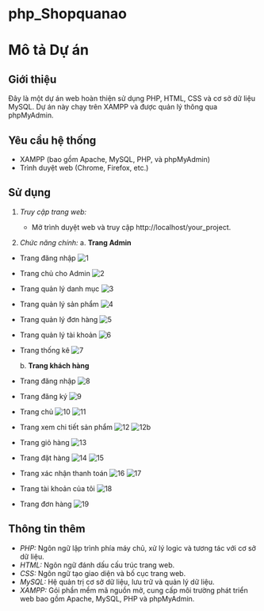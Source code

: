 ﻿# php_Shopquanao
# Mô tả Dự án

## Giới thiệu
Đây là một dự án web hoàn thiện sử dụng PHP, HTML, CSS và cơ sở dữ liệu MySQL. Dự án này chạy trên XAMPP và được quản lý thông qua phpMyAdmin.

## Yêu cầu hệ thống
- XAMPP (bao gồm Apache, MySQL, PHP, và phpMyAdmin)
- Trình duyệt web (Chrome, Firefox, etc.)


## Sử dụng
1. *Truy cập trang web:*
   - Mở trình duyệt web và truy cập http://localhost/your_project.

2. *Chức năng chính:*
   a. **Trang Admin**
- Trang đăng nhập
![1](https://github.com/baohieu913/php_Shopquanao/assets/132684764/fa6e56ba-eaaf-4024-aec1-0aa0f2316c38)

- Trang chủ cho Admin
![2](https://github.com/baohieu913/php_Shopquanao/assets/132684764/a18c7be4-43eb-467a-b3a2-e8bbb262f500)

- Trang quản lý danh mục
![3](https://github.com/baohieu913/php_Shopquanao/assets/132684764/8ab604a2-9253-426d-83d7-43e5eb38f633)

- Trang quản lý sản phẩm
![4](https://github.com/baohieu913/php_Shopquanao/assets/132684764/74784aa9-86e7-4d2a-b1e2-9f13df08a7d3)

- Trang quản lý đơn hàng
![5](https://github.com/baohieu913/php_Shopquanao/assets/132684764/e62933a8-a0e7-40cf-b5ac-192574f665b2)

- Trang quản lý tài khoản
![6](https://github.com/baohieu913/php_Shopquanao/assets/132684764/a6804773-3ed6-45a7-a7d0-ec9e201cb697)

- Trang thống kê
![7](https://github.com/baohieu913/php_Shopquanao/assets/132684764/8fb4a5d9-b663-412c-a121-7fad60f50782)

    b. **Trang khách hàng**
- Trang đăng nhập
![8](https://github.com/baohieu913/php_Shopquanao/assets/132684764/71bed448-375d-4690-a028-b634ec447e3d)

- Trang đăng ký
![9](https://github.com/baohieu913/php_Shopquanao/assets/132684764/470101a0-9ce2-4c87-a599-48c5e40d2db2)

- Trang chủ
![10](https://github.com/baohieu913/php_Shopquanao/assets/132684764/80172d25-92a0-46db-b23a-39b8f267b714)
![11](https://github.com/baohieu913/php_Shopquanao/assets/132684764/7be1f3b5-1134-4ee8-8d37-4d3a06b09a44)

- Trang xem chi tiết sản phẩm
![12](https://github.com/baohieu913/php_Shopquanao/assets/132684764/800161f6-9dc6-4e9b-97a9-320ebccb759b)
![12b](https://github.com/baohieu913/php_Shopquanao/assets/132684764/b4744390-7e9c-4674-88b9-fe66dd109fd0)

- Trang giỏ hàng
![13](https://github.com/baohieu913/php_Shopquanao/assets/132684764/f418d41a-d5cc-4a25-9bc6-26e83ed8ce96)

- Trang đặt hàng
![14](https://github.com/baohieu913/php_Shopquanao/assets/132684764/126bb271-e5c8-4683-9946-83534b3fcd1b)
![15](https://github.com/baohieu913/php_Shopquanao/assets/132684764/5e3ff100-39ec-42fa-82bd-7fc75d1ce0ae)

- Trang xác nhận thanh toán
![16](https://github.com/baohieu913/php_Shopquanao/assets/132684764/709eb876-83ab-4275-8faa-0023651416ef)
![17](https://github.com/baohieu913/php_Shopquanao/assets/132684764/f23a4f98-9047-4d54-9070-a81dd464cfcf)

- Trang tài khoản của tôi
  ![18](https://github.com/baohieu913/php_Shopquanao/assets/132684764/77b42884-756b-4bbb-8dab-69a8a3e93c74)

- Trang đơn hàng
![19](https://github.com/baohieu913/php_Shopquanao/assets/132684764/458fe980-9c32-4d47-b9d4-3d058780acf9)

## Thông tin thêm
- *PHP:* Ngôn ngữ lập trình phía máy chủ, xử lý logic và tương tác với cơ sở dữ liệu.
- *HTML:* Ngôn ngữ đánh dấu cấu trúc trang web.
- *CSS:* Ngôn ngữ tạo giao diện và bố cục trang web.
- *MySQL:* Hệ quản trị cơ sở dữ liệu, lưu trữ và quản lý dữ liệu.
- *XAMPP:* Gói phần mềm mã nguồn mở, cung cấp môi trường phát triển web bao gồm Apache, MySQL, PHP và phpMyAdmin.
